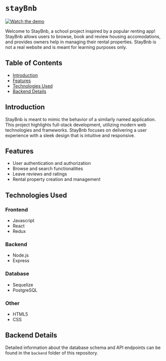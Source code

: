 # `stayBnb`

[![Watch the demo](https://img.youtube.com/vi/8iz3-btvwSM/maxresdefault.jpg)](https://www.youtube.com/watch?v=8iz3-btvwSM)


Welcome to StayBnb, a school project inspired by a popular renting app! StayBnb allows users to browse, book and review housing accomodations, and provides owners help in managing their rental properties. StayBnb is not a real website and is meant for learning purposes only.

## Table of Contents
* [Introduction](#introduction)
* [Features](#features)
* [Technologies Used](#technologies-used)
* [Backend Details](#backend-details)

## Introduction
StayBnb is meant to mimic the behavior of a similarly named application. This project highlights full-stack development, utilizing modern web technologies and frameworks. StayBnb focuses on delivering a user experience with a sleek design that is intuitive and responsive.

## Features
* User authentication and authorization
* Browse and search functionalities
* Leave reviews and ratings
* Rental property creation and management

## Technologies Used
### Frontend
* Javascript
* React
* Redux
### Backend
* Node.js
* Express
### Database
* Sequelize
* PostgreSQL
### Other
* HTML5
* CSS

## Backend Details
Detailed information about the database schema and API endpoints can be found in the `backend` folder of this repository.
